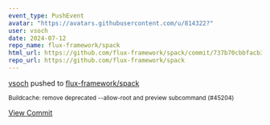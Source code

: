 ```yaml
---
event_type: PushEvent
avatar: "https://avatars.githubusercontent.com/u/814322?"
user: vsoch
date: 2024-07-12
repo_name: flux-framework/spack
html_url: https://github.com/flux-framework/spack/commit/737b70cbbfacb3fba8054426e9b5bf8ede6d8faf
repo_url: https://github.com/flux-framework/spack
---
```


<a href='https://github.com/vsoch' target='_blank'>vsoch</a> pushed to <a href='https://github.com/flux-framework/spack' target='_blank'>flux-framework/spack</a>

<small>Buildcache: remove deprecated --allow-root and preview subcommand (#45204)</small>

<a href='https://github.com/flux-framework/spack/commit/737b70cbbfacb3fba8054426e9b5bf8ede6d8faf' target='_blank'>View Commit</a>